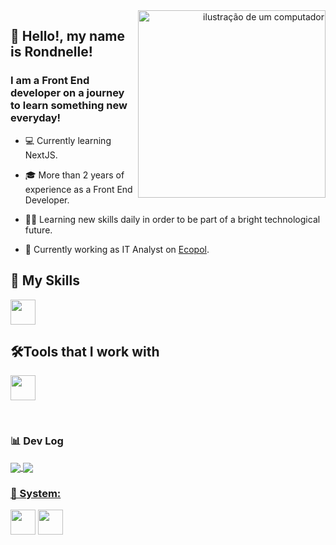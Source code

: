 <div align="right" flex-direction="columns">
<a href=https://rondnelle.vercel.app/pt target="_blank">
<img src="https://cdni.iconscout.com/illustration/premium/thumb/smart-gadgets-5000599-4171324.png?f=webp" alt="ilustração de um computador" min-width="300px" max-width="300px" width="300px" align="right")">
</div>
</a>

## 🖖 Hello!, my name is <strong>Rondnelle!</strong>
<h3> I am a Front End developer on a journey to learn something new everyday!</h3>

  * 💻 Currently learning NextJS.
     
  * 🎓 More than 2 years of experience as a Front End Developer.
    
  * 👨‍💻 Learning new skills daily in order to be part of a bright technological future.
    
  * 💼 Currently working as IT Analyst on <a href="https://ecopol.com.br">Ecopol</a>.


</a>

## 🚀 My Skills

<p align="left">
  <a>
    <img src="https://skillicons.dev/icons?i=js,html,css,react,nodejs,nextjs,sass,flutter,dart" height="40px" />
  </a>
</p>

## 🛠️Tools that I work with

<p align="left">
  <a>
    <img src="https://skillicons.dev/icons?i=vscode,ps,pr,xd,ae,figma,git" height="40px" />
  </a>
 
</p>

<br>

### 📊 Dev Log
<a href="https://github.com/mrfoxcode" title="Deeds">
<img align="center" src="https://github-readme-stats.vercel.app/api?username=anuraghazra&show_icons=true&theme=ayu-mirage"/>
<img align="center" src="https://github-readme-stats.vercel.app/api/top-langs/?username=mrfoxcode&layout=donut&theme=ayu-mirage"/>

### 📱 System:

<p align="left">
    <a>
    <img src="https://icons-for-free.com/iconfiles/png/512/window+windows+icon-1320192249771688573.png" height="40px" />
    <img src="https://skillicons.dev/icons?i=linux,windows" height="40px" />
  </a>
  </p>
